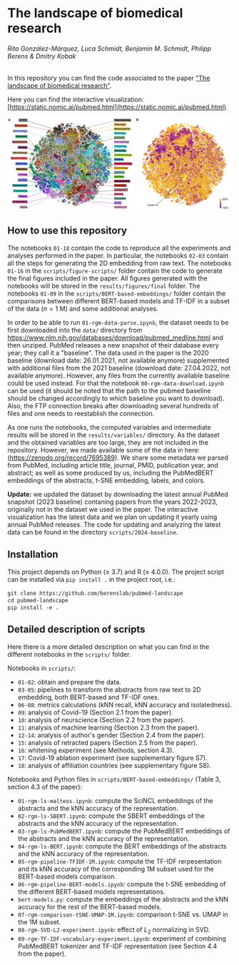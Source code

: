 # The landscape of biomedical research
###### Rita González-Márquez, Luca Schmidt, Benjamin M. Schmidt, Philipp Berens & Dmitry Kobak

In this repository you can find the code associated to the paper ["The landscape of biomedical research"](https://doi.org/10.1016/j.patter.2024.100968).

Here you can find the interactive visualization: [https://static.nomic.ai/pubmed.html](https://static.nomic.ai/pubmed.html)

![alt text](https://github.com/berenslab/pubmed-landscape/blob/main/results/figures/final/fig_1_general_embedding.png?raw=true)


## How to use this repository

The notebooks `01-18` contain the code to reproduce all the experiments and analyses performed in the paper. In particular, the notebooks `02-03` contain all the steps for generating the 2D embedding from raw text. The notebooks `01-16` in the `scripts/figure-scripts/` folder contain the code to generate the final figures included in the paper. All figures generated with the notebooks will be stored in the `results/figures/final` folder. The notebooks `01-09` in the `scripts/BERT-based-embeddings/` folder contain the comparisons between different BERT-based models and TF-IDF in a subset of the data $(n=1$ M) and some additional analyses.

In order to be able to run `01-rgm-data-parse.ipynb`, the dataset needs to be first downloaded into the `data/` directory from https://www.nlm.nih.gov/databases/download/pubmed_medline.html and then unziped. PubMed releases a new snapshot of their database every year; they call it a "baseline". The data used in the paper is the 2020 baseline (download date: 26.01.2021, not available anymore) supplemented with additional files from the 2021 baseline (download date: 27.04.2022, not available anymore). However, any files from the currently available baseline could be used instead. For that the notebook `00-rgm-data-download.ipynb` can be used (it should be noted that the path to the pubmed baseline should be changed accordingly to which baseline you want to download). Also, the FTP connection breaks after downloading several hundreds of files and one needs to reestablish the connection.

As one runs the notebooks, the computed variables and intermediate results will be stored in the `results/variables/` directory. As the dataset and the obtained variables are too large, they are not included in the repository. However, we made available some of the data in here: (https://zenodo.org/record/7695389). We share some metadata we parsed from PubMed, including article title, journal, PMID, publication year, and abstract; as well as some produced by us, including the PubMedBERT embeddings of the abstracts, t-SNE embedding, labels, and colors.

**Update:** we updated the dataset by downloading the latest annual PubMed snapshot (2023 baseline) contaning papers from the years 2022-2023, originally not in the dataset we used in the paper. The interactive visualization has the latest data and we plan on updating it yearly using annual PubMed releases. The code for updating and analyzing the latest data can be found in the directory `scripts/2024-baseline`.


## Installation
This project depends on Python ($\geq$ 3.7) and R ($\geq$ 4.0.0). The project script can be installed via `pip install .` in the project root, i.e.:
```
git clone https://github.com/berenslab/pubmed-landscape
cd pubmed-landscape
pip install -e .
```


## Detailed description of scripts

Here there is a more detailed description on what you can find in the different notebooks in the `scripts/` folder.

Notebooks in `scripts/`:
- `01-02`: obtain and prepare the data.
- `03-05`: pipelines to transform the abstracts from raw text to 2D embedding, both BERT-based and TF-IDF ones.
- `06-08`: metrics calculations (kNN recall, kNN accuracy and isolatedness).
- `09`: analysis of Covid-19 (Section 2.1 from the paper).
- `10`: analysis of neurscience (Section 2.2 from the paper).
- `11`: analysis of machine learning (Section 2.3 from the paper).
- `12-14`: analysis of author's gender (Section 2.4 from the paper).
- `15`: analysis of retracted papers (Section 2.5 from the paper).
- `16`: whitening experiment (see Methods, section 4.3).
- `17`: Covid-19 ablation experiment (see supplementary figure S7).
- `18`: analysis of affiliation countries (see supplementary figure S8).

Notebooks and Python files in `scripts/BERT-based-embeddings/` (Table 3, section 4.3 of the paper):
- `01-rgm-ls-malteos.ipynb`: compute the SciNCL embeddings of the abstracts and the kNN accuracy of the representation.
- `02-rgm-ls-SBERT.ipynb`: compute the SBERT embeddings of the abstracts and the kNN accuracy of the representation.
- `03-rgm-ls-PubMedBERT.ipynb`: compute the PubMedBERT embeddings of the abstracts and the kNN accuracy of the representation.
- `04-rgm-ls-BERT.ipynb`: compute the BERT embeddings of the abstracts and the kNN accuracy of the representation.
- `05-rgm-pipeline-TFIDF-1M.ipynb`: compute the TF-IDF rerpesentation and its kNN accuracy of the corresponding 1M subset used for the BERT-based models comparison.
- `06-rgm-pipeline-BERT-models.ipynb`: compute the t-SNE embedding of the different BERT-based models representations.
- `bert-models.py`: compute the embeddings of the abstracts and the kNN accuracy for the rest of the BERT-based models.
- `07-rgm-comparison-tSNE-UMAP-1M.ipynb`: comparison t-SNE vs. UMAP in the 1M subset.
- `08-rgm-SVD-L2-experiment.ipynb`: effect of $L_2$ normalizing in SVD.
- `09-rgm-TF-IDF-vocabulary-experiment.ipynb`: experiment of combining PubMedBERT tokenizer and TF-IDF representation (see Section 4.4 from the paper).
